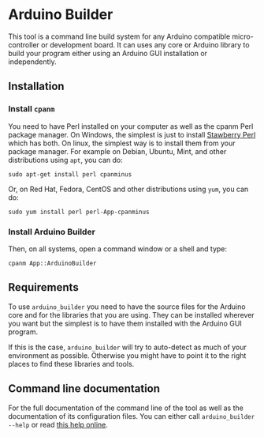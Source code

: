 # Arduino Builder

This tool is a command line build system for any Arduino compatible
micro-controller or development board. It can uses any core or Arduino library
to build your program either using an Arduino GUI installation or independently.

## Installation

### Install `cpanm`

You need to have Perl installed on your computer as well as the cpanm Perl
package manager. On Windows, the simplest is just to install
[Stawberry Perl](https://strawberryperl.com/) which has both. On linux, the
simplest way is to install them from your package manager. For example on
Debian, Ubuntu, Mint, and other distributions using `apt`, you can do:

```shell
sudo apt-get install perl cpanminus
```

Or, on Red Hat, Fedora, CentOS and other distributions using `yum`, you can do:

```shell
sudo yum install perl perl-App-cpanminus
```

### Install Arduino Builder

Then, on all systems, open a command window or a shell and type:

```shell
cpanm App::ArduinoBuilder
```

## Requirements

To use `arduino_builder` you need to have the source files for the Arduino core
and for the libraries that you are using. They can be installed wherever you
want but the simplest is to have them installed with the Arduino GUI program.

If this is the case, `arduino_builder` will try to auto-detect as much of your
environment as possible. Otherwise you might have to point it to the right
places to find these libraries and tools.

## Command line documentation

For the full documentation of the command line of the tool as well as the
documentation of its configuration files. You can either call
`arduino_builder --help` or read
[this help online](https://metacpan.org/dist/App-ArduinoBuilder/view/script/arduino_builder).
